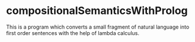# compositionalSemanticsWithProlog

This is a program which converts a small fragment of natural language into first order sentences with the help of lambda calculus.
